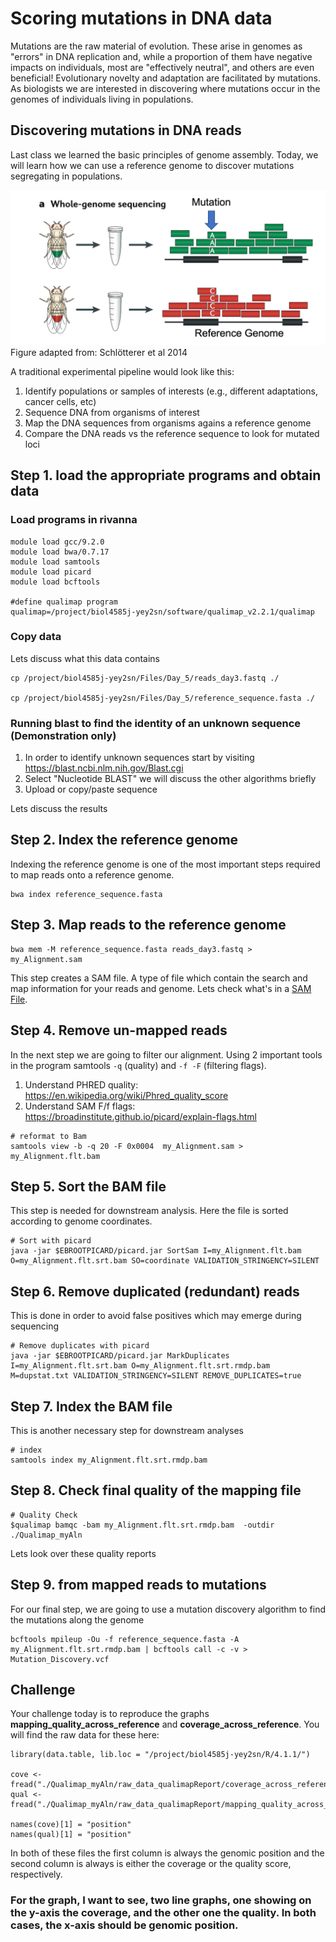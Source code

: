 # Scoring mutations in DNA data
Mutations are the raw material of evolution. These arise in genomes as "errors" in DNA replication and, while a proportion of them have negative impacts on individuals, most are "effectively neutral", and others are even beneficial! Evolutionary novelty and adaptation are facilitated by mutations. As biologists we are interested in discovering where mutations occur in the genomes of individuals living in populations.

## Discovering mutations in DNA reads

Last class we learned the basic principles of genome assembly. Today, we will learn how we can use a reference genome to discover mutations segregating in populations. 

![mutations](https://github.com/Jcbnunez/biol4585j-yey2sn/blob/main/Class_Materials/5.SNP_calling/figs/mutations.1.png?raw=true)
Figure adapted from: Schlötterer et al 2014

A traditional experimental pipeline would look like this:

1. Identify populations or samples of interests (e.g., different adaptations, cancer cells, etc)
2. Sequence DNA from organisms of interest
3. Map the DNA sequences from organisms agains a reference genome
4. Compare the DNA reads vs the reference sequence to look for mutated loci

## Step 1. load the appropriate programs and obtain data
### Load programs in rivanna
```
module load gcc/9.2.0
module load bwa/0.7.17
module load samtools
module load picard
module load bcftools

#define qualimap program
qualimap=/project/biol4585j-yey2sn/software/qualimap_v2.2.1/qualimap
```
### Copy data
Lets discuss what this data contains
```
cp /project/biol4585j-yey2sn/Files/Day_5/reads_day3.fastq ./

cp /project/biol4585j-yey2sn/Files/Day_5/reference_sequence.fasta ./
```
### Running blast to find the identity of an unknown sequence (Demonstration only)
1. In order to identify unknown sequences start by visiting https://blast.ncbi.nlm.nih.gov/Blast.cgi 
2. Select "Nucleotide BLAST" we will discuss the other algorithms briefly
3. Upload or copy/paste sequence

Lets discuss the results

## Step 2. Index the reference genome
Indexing the reference genome is one of the most important steps required to map reads onto a reference genome.
```
bwa index reference_sequence.fasta
```
## Step 3. Map reads to the reference genome
```
bwa mem -M reference_sequence.fasta reads_day3.fastq > my_Alignment.sam
```
This step creates a SAM file. A type of file which contain the search and map information for your reads and genome. Lets check what's in a [SAM File](https://en.wikipedia.org/wiki/SAM_(file_format)).

## Step 4. Remove un-mapped reads 

In the next step we are going to filter our alignment.  Using 2 important tools in the program samtools `-q` (quality) and `-f -F` (filtering flags).

1. Understand PHRED quality: https://en.wikipedia.org/wiki/Phred_quality_score 
2. Understand SAM F/f flags: https://broadinstitute.github.io/picard/explain-flags.html 

```
# reformat to Bam
samtools view -b -q 20 -F 0x0004  my_Alignment.sam >  my_Alignment.flt.bam
```
## Step 5. Sort the BAM file
This step is needed for downstream analysis. Here the file is sorted according to genome coordinates. 
```
# Sort with picard
java -jar $EBROOTPICARD/picard.jar SortSam I=my_Alignment.flt.bam O=my_Alignment.flt.srt.bam SO=coordinate VALIDATION_STRINGENCY=SILENT
```

## Step 6. Remove duplicated (redundant) reads
This is done in order to avoid false positives which may emerge during sequencing
```
# Remove duplicates with picard
java -jar $EBROOTPICARD/picard.jar MarkDuplicates I=my_Alignment.flt.srt.bam O=my_Alignment.flt.srt.rmdp.bam  M=dupstat.txt VALIDATION_STRINGENCY=SILENT REMOVE_DUPLICATES=true
```
## Step 7. Index the BAM file
This is another necessary step for downstream analyses
```
# index
samtools index my_Alignment.flt.srt.rmdp.bam
```
## Step 8. Check final quality of the mapping file
```
# Quality Check
$qualimap bamqc -bam my_Alignment.flt.srt.rmdp.bam  -outdir ./Qualimap_myAln 
```
Lets look over these quality reports

## Step 9. from mapped reads to mutations
For our final step, we are going to use a mutation discovery algorithm to find the mutations along the genome

```
bcftools mpileup -Ou -f reference_sequence.fasta -A my_Alignment.flt.srt.rmdp.bam | bcftools call -c -v > Mutation_Discovery.vcf
```

## Challenge
Your challenge today is to reproduce the graphs **mapping_quality_across_reference** and **coverage_across_reference**. You will find the raw data for these here:

```
library(data.table, lib.loc = "/project/biol4585j-yey2sn/R/4.1.1/")

cove <- fread("./Qualimap_myAln/raw_data_qualimapReport/coverage_across_reference.txt")
qual <- fread("./Qualimap_myAln/raw_data_qualimapReport/mapping_quality_across_reference.txt")

names(cove)[1] = "position"
names(qual)[1] = "position"

```
In both of these files the first column is always the genomic position and the second column is always is either the coverage or the quality score, respectively. 

### For the graph, I want to see, two line graphs, one showing on the y-axis the coverage, and the other one the quality. In both cases, the x-axis should be genomic position.
